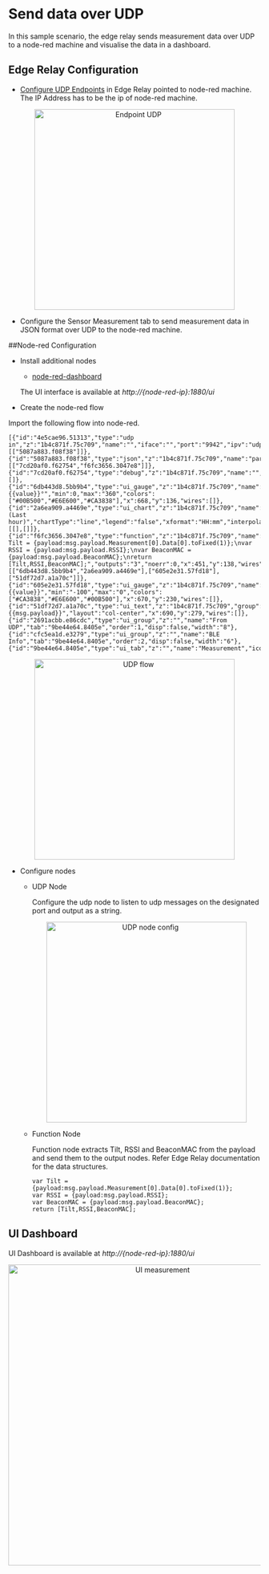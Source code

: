 # Send data over UDP
In this sample scenario, the edge relay sends measurement data over UDP to a node-red machine and visualise the data in a dashboard. 

## Edge Relay Configuration

 - [Configure UDP Endpoints](https://github.com/bluecats/bluecats-docs-edge/blob/master/getting-started-edge-applications.md#configure-endpoints) in Edge Relay pointed to node-red machine. The IP Address has to be the ip of node-red machine. 
 
 <p align="center"><img width="400px" src="https://s3.amazonaws.com/bluecats-downloads/documentation/bluecats-samples/edge-endpoint-udp-config.png" alt="Endpoint UDP"/></p>
 
 - Configure the Sensor Measurement tab to send measurement data in JSON format over UDP to the node-red machine. 

##Node-red Configuration

 - Install additional nodes
	 - [node-red-dashboard](https://flows.nodered.org/node/node-red-dashboard)
	 
	 The UI interface is available at *http://{node-red-ip}:1880/ui*
 
 - Create the node-red flow
 
 Import the following flow into node-red. 
 
 ```
 [{"id":"4e5cae96.51313","type":"udp in","z":"1b4c871f.75c709","name":"","iface":"","port":"9942","ipv":"udp4","multicast":"false","group":"","datatype":"utf8","x":132,"y":60,"wires":[["5087a883.f08f38"]]},{"id":"5087a883.f08f38","type":"json","z":"1b4c871f.75c709","name":"parseJson","x":233,"y":142,"wires":[["7cd20af0.f62754","f6fc3656.3047e8"]]},{"id":"7cd20af0.f62754","type":"debug","z":"1b4c871f.75c709","name":"","active":false,"console":"false","complete":"payload","x":413,"y":44,"wires":[]},{"id":"6db443d8.5bb9b4","type":"ui_gauge","z":"1b4c871f.75c709","name":"Tilt","group":"2691acbb.e86cdc","order":0,"width":0,"height":0,"gtype":"compass","title":"Tilt","label":"Tilt","format":"{{value}}°","min":0,"max":"360","colors":["#00B500","#E6E600","#CA3838"],"x":668,"y":136,"wires":[]},{"id":"2a6ea909.a4469e","type":"ui_chart","z":"1b4c871f.75c709","name":"Timeline","group":"2691acbb.e86cdc","order":0,"width":0,"height":0,"label":"Timeline (Last hour)","chartType":"line","legend":"false","xformat":"HH:mm","interpolate":"linear","nodata":"","ymin":"","ymax":"","removeOlder":1,"removeOlderPoints":"","removeOlderUnit":"3600","cutout":"","x":678,"y":182,"wires":[[],[]]},{"id":"f6fc3656.3047e8","type":"function","z":"1b4c871f.75c709","name":"getMeasurementData","func":"var Tilt = {payload:msg.payload.Measurement[0].Data[0].toFixed(1)};\nvar RSSI = {payload:msg.payload.RSSI};\nvar BeaconMAC = {payload:msg.payload.BeaconMAC};\nreturn [Tilt,RSSI,BeaconMAC];","outputs":"3","noerr":0,"x":451,"y":138,"wires":[["6db443d8.5bb9b4","2a6ea909.a4469e"],["605e2e31.57fd18"],["51df72d7.a1a70c"]]},{"id":"605e2e31.57fd18","type":"ui_gauge","z":"1b4c871f.75c709","name":"RSSI","group":"cfc5ea1d.e3279","order":0,"width":"3","height":"3","gtype":"gage","title":"RSSI","label":"","format":"{{value}}","min":"-100","max":"0","colors":["#CA3838","#E6E600","#00B500"],"x":670,"y":230,"wires":[]},{"id":"51df72d7.a1a70c","type":"ui_text","z":"1b4c871f.75c709","group":"cfc5ea1d.e3279","order":0,"width":"4","height":"2","name":"","label":"BeaconMAC","format":"{{msg.payload}}","layout":"col-center","x":690,"y":279,"wires":[]},{"id":"2691acbb.e86cdc","type":"ui_group","z":"","name":"From UDP","tab":"9be44e64.8405e","order":1,"disp":false,"width":"8"},{"id":"cfc5ea1d.e3279","type":"ui_group","z":"","name":"BLE Info","tab":"9be44e64.8405e","order":2,"disp":false,"width":"6"},{"id":"9be44e64.8405e","type":"ui_tab","z":"","name":"Measurement","icon":"dashboard","order":2}]
 ```
 
<p align="center"><img width="400px" src="https://s3.amazonaws.com/bluecats-downloads/documentation/bluecats-samples/node-red-udp-flow.png" alt="UDP flow"/></p>
 
 
- Configure nodes
	- UDP Node
	
		Configure the udp node to listen to udp messages on the designated port and output as a string.
		
		 <p align="center"><img width="400px" src="https://s3.amazonaws.com/bluecats-downloads/documentation/bluecats-samples/node-red-udp-node-config.png" alt="UDP node config"/></p>
		
	- Function Node
	
		Function node extracts Tilt, RSSI and BeaconMAC from the payload and send them to the output nodes. Refer Edge Relay documentation for the data structures.

		```
		var Tilt = {payload:msg.payload.Measurement[0].Data[0].toFixed(1)};
		var RSSI = {payload:msg.payload.RSSI};
		var BeaconMAC = {payload:msg.payload.BeaconMAC};
		return [Tilt,RSSI,BeaconMAC];
		```
		
## UI Dashboard

UI Dashboard is available at *http://{node-red-ip}:1880/ui*

<p align="center"><img width="600px" src="https://s3.amazonaws.com/bluecats-downloads/documentation/bluecats-samples/node-red-ui-measurement.png" alt="UI measurement"/></p>

